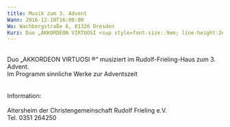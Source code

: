 ```yaml
---
title: Musik zum 3. Advent
Wann: 2016-12-10T16:00:00
Wo: Wachbergstraße 6, 01326 Dresden
Kurz: Duo „AKKORDEON VIRTUOSI <sup style=font-size:.9em; line-height:2em;>®</sup>“ musiziert im Rudolf-Frieling-Haus zum 3. Advent.<br>Für mehr Information klicken Sie bitte hier…
---
```


<br>Duo „AKKORDEON VIRTUOSI ®“ musiziert im Rudolf-Frieling-Haus zum 3. Advent.<br>Im Programm sinnliche Werke zur Adventszeit<br><br><br>Information:<br><br>Altersheim der Christengemeinschaft Rudolf Frieling e.V. <br>Tel. 0351 264250